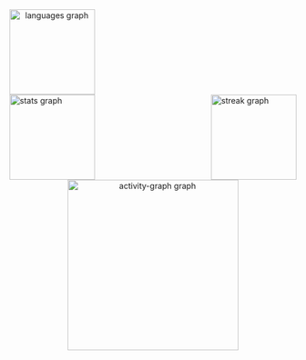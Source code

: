 <div align="center" style="display: flex; flex-wrap: wrap; gap: 10px;">
  <img src="https://github-readme-stats.vercel.app/api/top-langs?username=gabsfranca&locale=en&hide_title=false&layout=compact&card_width=320&langs_count=5&theme=dracula&hide_border=false&order=2" height="150" alt="languages graph" /> 
</div>

<!-- Container com display flex para alinhar esquerda e direita -->
<div style="display: flex; width: 100%; justify-content: space-between; gap: 5px;">
  <!-- Div esquerda (stats) -->
  <div style="display: flex; gap: 3px;">
    <img src="https://github-readme-stats.vercel.app/api?username=gabsfranca&hide_title=false&hide_rank=false&show_icons=true&include_all_commits=false&count_private=true&disable_animations=false&theme=dracula&locale=en&hide_border=false&order=1" height="150" alt="stats graph" /> 
  </div>
  
  <!-- Div direita (streak) -->
  <div style="display: flex; gap: 3px;">
    <img src="https://streak-stats.demolab.com?user=gabsfranca&locale=en&mode=daily&theme=dracula&hide_border=false&border_radius=5&order=3" height="150" alt="streak graph" /> 
  </div>
</div>

<div align="center">
  <img src="https://github-readme-activity-graph.vercel.app/graph?username=gabsfranca&radius=16&theme=react&area=true&order=5" height="300" alt="activity-graph graph" />
</div>
